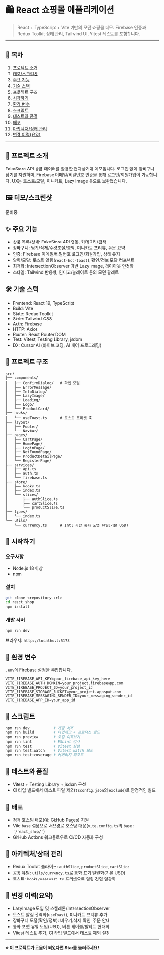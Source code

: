 # 🛍️ React 쇼핑몰 애플리케이션

> React + TypeScript + Vite 기반의 모던 쇼핑몰 데모. Firebase 인증과 Redux Toolkit 상태 관리, Tailwind UI, Vitest 테스트를 포함합니다.

---

## 📑 목차

1. [프로젝트 소개](#-프로젝트-소개)
2. [데모/스크린샷](#-데모스크린샷)
3. [주요 기능](#-주요-기능)
4. [기술 스택](#-기술-스택)
5. [프로젝트 구조](#-프로젝트-구조)
6. [시작하기](#-시작하기)
7. [환경 변수](#-환경-변수)
8. [스크립트](#-스크립트)
9. [테스트와 품질](#-테스트와-품질)
10. [배포](#-배포)
11. [아키텍처/상태 관리](#-아키텍처상태-관리)
12. [변경 이력(요약)](#-변경-이력요약)

---

## 📘 프로젝트 소개

FakeStore API 상품 데이터를 활용한 전자상거래 데모입니다. 로그인 없이 장바구니 담기를 지원하며, Firebase 이메일/비밀번호 인증을 통해 로그인/회원가입이 가능합니다. UX는 토스트/모달, 미니카트, Lazy Image 등으로 보완했습니다.

## 🖼️ 데모/스크린샷

준비중

## ✨ 주요 기능

- 상품 목록/상세: FakeStore API 연동, 카테고리/검색
- 장바구니: 담기/삭제/수량조절/총액, 미니카트 프리뷰, 주문 요약
- 인증: Firebase 이메일/비밀번호 로그인/회원가입, 상태 유지
- 알림/모달: 토스트 알림(`react-hot-toast`), 확인/정보 모달 컴포넌트
- 최적화: IntersectionObserver 기반 Lazy Image, 레이아웃 안정화
- 스타일: Tailwind 반응형, 인디고/슬레이트 톤의 모던 팔레트

## 🛠️ 기술 스택

- Frontend: React 19, TypeScript
- Build: Vite
- State: Redux Toolkit
- Style: Tailwind CSS
- Auth: Firebase
- HTTP: Axios
- Router: React Router DOM
- Test: Vitest, Testing Library, jsdom
- DX: Cursor AI (바이브 코딩, AI 페어 프로그래밍)

## 📁 프로젝트 구조

```
src/
├── components/
│   ├── ConfirmDialog/   # 확인 모달
│   ├── ErrorMessage/
│   ├── InfoDialog/
│   ├── LazyImage/
│   ├── Loading/
│   ├── Logo/
│   └── ProductCard/
├── hooks/
│   └── useToast.ts      # 토스트 프리셋 훅
├── layout/
│   ├── Footer/
│   └── Navbar/
├── pages/
│   ├── CartPage/
│   ├── HomePage/
│   ├── LoginPage/
│   ├── NotFoundPage/
│   ├── ProductDetailPage/
│   └── RegisterPage/
├── services/
│   ├── api.ts
│   ├── auth.ts
│   └── firebase.ts
├── store/
│   ├── hooks.ts
│   ├── index.ts
│   └── slices/
│       ├── authSlice.ts
│       ├── cartSlice.ts
│       └── productSlice.ts
├── types/
│   └── index.ts
└── utils/
    └── currency.ts      # Intl 기반 통화 포맷 유틸(기본 USD)
```

## 🚀 시작하기

### 요구사항

- Node.js 18 이상
- npm

### 설치

```bash
git clone <repository-url>
cd react_shop
npm install
```

### 개발 서버

```bash
npm run dev
```

브라우저: `http://localhost:5173`

## 🔐 환경 변수

`.env`에 Firebase 설정을 주입합니다.

```env
VITE_FIREBASE_API_KEY=your_firebase_api_key_here
VITE_FIREBASE_AUTH_DOMAIN=your_project.firebaseapp.com
VITE_FIREBASE_PROJECT_ID=your_project_id
VITE_FIREBASE_STORAGE_BUCKET=your_project.appspot.com
VITE_FIREBASE_MESSAGING_SENDER_ID=your_messaging_sender_id
VITE_FIREBASE_APP_ID=your_app_id
```

## 🧰 스크립트

```bash
npm run dev           # 개발 서버
npm run build         # 타입체크 + 프로덕션 빌드
npm run preview       # 로컬 미리보기
npm run lint          # ESLint 검사
npm run test          # Vitest 실행
npm run test:watch    # Vitest watch 모드
npm run test:coverage # 커버리지 리포트
```

## 🧪 테스트와 품질

- Vitest + Testing Library + jsdom 구성
- CI 타입 빌드에서 테스트 파일 제외(`tsconfig.json`의 `exclude`)로 안정적인 빌드

## 🚢 배포

- 정적 호스팅 배포(예: GitHub Pages) 지원
- Vite `base` 설정으로 서브경로 호스팅 대응(`vite.config.ts`의 `base: '/react_shop/'`)
- GitHub Actions 워크플로우로 CI/CD 자동화 구성

## 🧭 아키텍처/상태 관리

- Redux Toolkit 슬라이스: `authSlice`, `productSlice`, `cartSlice`
- 공통 유틸: `utils/currency.ts`로 통화 표기 일원화(기본 USD)
- 토스트: `hooks/useToast.ts` 프리셋으로 알림 경험 일관화

## 📝 변경 이력(요약)

- LazyImage 도입 및 스켈레톤/IntersectionObserver
- 토스트 알림 전역화(`useToast`), 미니카트 프리뷰 추가
- 장바구니 모달(확인/정보): 비우기/삭제 확인, 주문 안내
- 통화 포맷 유틸 도입(USD), 버튼 레이블/팔레트 현대화
- Vitest 테스트 추가, CI 타입 빌드에서 테스트 제외 설정

---

**⭐ 이 프로젝트가 도움이 되었다면 Star를 눌러주세요!**